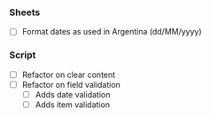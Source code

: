 ### Sheets
  - [ ] Format dates as used in Argentina (dd/MM/yyyy)

### Script
  - [ ] Refactor on clear content
  - [ ] Refactor on field validation
    - [ ] Adds date validation
    - [ ] Adds item validation